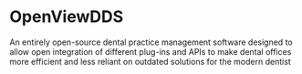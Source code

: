 # OpenViewDDS
An entirely open-source dental practice management software designed to allow open integration of different plug-ins and APIs to make dental offices more efficient and less reliant on outdated solutions for the modern dentist
